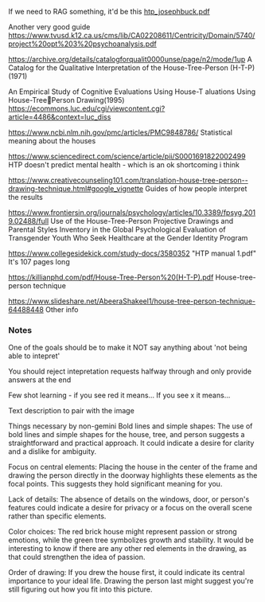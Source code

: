 If we need to RAG something, it'd be this
[htp_josephbuck.pdf](htp_josephbuck.pdf)

Another very good guide
https://www.tvusd.k12.ca.us/cms/lib/CA02208611/Centricity/Domain/5740/project%20opt%203%20psychoanalysis.pdf

https://archive.org/details/catalogforqualit0000unse/page/n2/mode/1up
A Catalog for the Qualitative Interpretation of the House-Tree-Person (H-T-P) (1971)

An Empirical Study of Cognitive Evaluations Using House-T aluations Using House-TreePerson Drawing(1995)
https://ecommons.luc.edu/cgi/viewcontent.cgi?article=4486&context=luc_diss


https://www.ncbi.nlm.nih.gov/pmc/articles/PMC9848786/
Statistical meaning about the houses

https://www.sciencedirect.com/science/article/pii/S0001691822002499
HTP doesn't predict mental health - which is an ok shortcoming i think

https://www.creativecounseling101.com/translation-house-tree-person--drawing-technique.html#google_vignette
Guides of how people interpret the results


https://www.frontiersin.org/journals/psychology/articles/10.3389/fpsyg.2019.02488/full
Use of the House-Tree-Person Projective Drawings and Parental Styles Inventory in the Global Psychological Evaluation of Transgender Youth Who Seek Healthcare at the Gender Identity Program


https://www.collegesidekick.com/study-docs/3580352
"HTP manual 1.pdf" It's 107 pages long


https://killianphd.com/pdf/House-Tree-Person%20(H-T-P).pdf
House-tree-person technique 

https://www.slideshare.net/AbeeraShakeel1/house-tree-person-technique-64488448
Other info


### Notes

One of the goals should be to make it NOT say anything about 'not being able to intepret'

You should reject intepretation requests halfway through and only provide answers at the end

Few shot learning - if you see red it means...
If you see x it means...

Text description to pair with the image



Things necessary by non-gemini
Bold lines and simple shapes: The use of bold lines and simple shapes for the house, tree, and person suggests a straightforward and practical approach. It could indicate a desire for clarity and a dislike for ambiguity.

Focus on central elements:  Placing the house in the center of the frame and drawing the person directly in the doorway highlights these elements as the focal points. This suggests they hold significant meaning for you.

Lack of details: The absence of details on the windows, door, or person's features could indicate a desire for privacy or a focus on the overall scene rather than specific elements.

Color choices:  The red brick house might represent passion or strong emotions, while the green tree symbolizes growth and stability. It would be interesting to know if there are any other red elements in the drawing, as that could strengthen the idea of passion.

Order of drawing:  If you drew the house first, it could indicate its central importance to your ideal life.  Drawing the person last might suggest you're still figuring out how you fit into this picture.